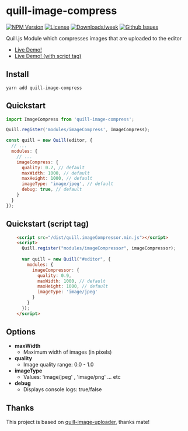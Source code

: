 # quill-image-compress
<!-- [START badges] -->
[![NPM Version](https://img.shields.io/npm/v/quill-image-compress.svg)](https://www.npmjs.com/package/quill-image-compress) 
[![License](https://img.shields.io/npm/l/quill-image-compress.svg)](https://github.com/benwinding/quill-image-compress/blob/master/LICENSE) 
[![Downloads/week](https://img.shields.io/npm/dm/quill-image-compress.svg)](https://www.npmjs.com/package/quill-image-compress) 
[![Github Issues](https://img.shields.io/github/issues/benwinding/quill-image-compress.svg)](https://github.com/benwinding/quill-image-compress)
<!-- [END badges] -->

Quill.js Module which compresses images that are uploaded to the editor 

- [Live Demo!](https://benwinding.github.io/quill-image-compress/src/demo.html)
- [Live Demo! (with script tag)](https://benwinding.github.io/quill-image-compress/src/demo-script-tag.html)

## Install
`yarn add quill-image-compress`

## Quickstart

``` js
import ImageCompress from 'quill-image-compress';

Quill.register('modules/imageCompress', ImageCompress);

const quill = new Quill(editor, {
  // ...
  modules: {
    // ...
    imageCompress: {
      quality: 0.7, // default
      maxWidth: 1000, // default
      maxHeight: 1000, // default
      imageType: 'image/jpeg', // default
      debug: true, // default
    }
  }
});

```

## Quickstart (script tag)

``` html
    <script src="/dist/quill.imageCompressor.min.js"></script>
    <script>
      Quill.register("modules/imageCompressor", imageCompressor);
      
      var quill = new Quill("#editor", {
        modules: {
          imageCompressor: {
            quality: 0.9,
            maxWidth: 1000, // default
            maxHeight: 1000, // default
            imageType: 'image/jpeg'
          }
        }
      });
    </script>
```

## Options

- **maxWidth**
  - Maximum width of images (in pixels)
- **quality** 
  - Image quality range: 0.0 - 1.0
- **imageType**
  - Values: 'image/jpeg' , 'image/png' ... etc
- **debug**
  - Displays console logs: true/false

## Thanks
This project is based on [quill-image-uploader](https://github.com/NoelOConnell/quill-image-uploader), thanks mate!

